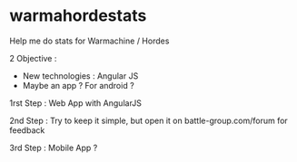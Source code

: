 # warmahordestats
Help me do stats for Warmachine / Hordes

2 Objective : 
- New technologies : Angular JS
- Maybe an app ? For android ?

1rst Step : 
Web App with AngularJS

2nd Step : 
Try to keep it simple, but open it on battle-group.com/forum for feedback

3rd Step : 
Mobile App ?
